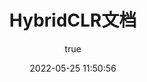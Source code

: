 ---
pageComponent:
  name: Catalogue
  data:
    key: 10.hybridclr
    imgUrl: /img/more.png
    description: HybridCLR文档目录页
title: HybridCLR文档
date: 2022-05-25 11:50:56
permalink: /hybridclr/
sidebar: false
article: false
comment: false
editLink: false
author:
  name: Code Philosophy
  link: https://github.com/focus-creative-games
---